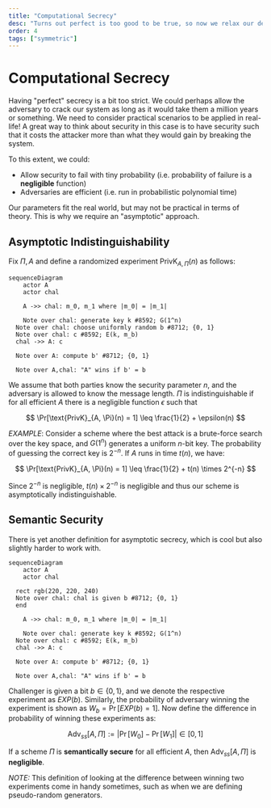 ```yaml
---
title: "Computational Secrecy"
desc: "Turns out perfect is too good to be true, so now we relax our definitions a bit to fit the real world."
order: 4
tags: ["symmetric"]
---
```


# Computational Secrecy

Having "perfect" secrecy is a bit too strict. We could perhaps allow the adversary to crack our system as long as it would take them a million years or something. We need to consider practical scenarios to be applied in real-life! A great way to think about security in this case is to have security such that it costs the attacker more than what they would gain by breaking the system.

To this extent, we could:

- Allow security to fail with tiny probability (i.e. probability of failure is a **negligible** function)
- Adversaries are efficient (i.e. run in probabilistic polynomial time)

Our parameters fit the real world, but may not be practical in terms of theory. This is why we require an "asymptotic" approach.

## Asymptotic Indistinguishability

Fix $\Pi, A$ and define a randomized experiment $\text{PrivK}_{A, \Pi}(n)$ as follows:

```mermaid
sequenceDiagram
	actor A
	actor chal

	A ->> chal: m_0, m_1 where |m_0| = |m_1|

	Note over chal: generate key k #8592; G(1^n)
  Note over chal: choose uniformly random b #8712; {0, 1}
  Note over chal: c #8592; E(k, m_b)
  chal ->> A: c

  Note over A: compute b' #8712; {0, 1}

  Note over A,chal: "A" wins if b' = b

```

We assume that both parties know the security parameter $n$, and the adversary is allowed to know the message length. $\Pi$ is indistinguishable if for all efficient $A$ there is a negligible function $\epsilon$ such that

$$
\Pr[\text{PrivK}_{A, \Pi}(n) = 1] \leq \frac{1}{2} + \epsilon(n)
$$

_EXAMPLE_: Consider a scheme where the best attack is a brute-force search over the key space, and $G(1^n)$ generates a uniform $n$-bit key. The probability of guessing the correct key is $2^{-n}$. If $A$ runs in time $t(n)$, we have:

$$
\Pr[\text{PrivK}_{A, \Pi}(n) = 1] \leq \frac{1}{2} + t(n) \times 2^{-n}
$$

Since $2^{-n}$ is negligible, $t(n)\times 2^{-n}$ is negligible and thus our scheme is asymptotically indistinguishable.

## Semantic Security

There is yet another definition for asymptotic secrecy, which is cool but also slightly harder to work with.

```mermaid
sequenceDiagram
	actor A
	actor chal

  rect rgb(220, 220, 240)
  Note over chal: chal is given b #8712; {0, 1}
  end

	A ->> chal: m_0, m_1 where |m_0| = |m_1|

	Note over chal: generate key k #8592; G(1^n)
  Note over chal: c #8592; E(k, m_b)
  chal ->> A: c

  Note over A: compute b' #8712; {0, 1}

  Note over A,chal: "A" wins if b' = b

```

Challenger is given a bit $b \in \{0, 1\}$, and we denote the respective experiment as $EXP(b)$. Similarly, the probability of adversary winning the experiment is shown as $W_b = \Pr[EXP(b) = 1]$. Now define the difference in probability of winning these experiments as:

$$
\text{Adv}_{ss}[A, \Pi] := |\Pr[W_0] - \Pr[W_1] | \in [0, 1]
$$

If a scheme $\Pi$ is **semantically secure** for all efficient $A$, then $\text{Adv}_{ss}[A, \Pi]$ is **negligible**.

_NOTE:_ This definition of looking at the difference between winning two experiments come in handy sometimes, such as when we are defining pseudo-random generators.

